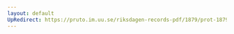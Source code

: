 ```yaml
---
layout: default
UpRedirect: https://pruto.im.uu.se/riksdagen-records-pdf/1879/prot-1879--ak--047/prot-1879--ak--047_026.pdf
---
```

